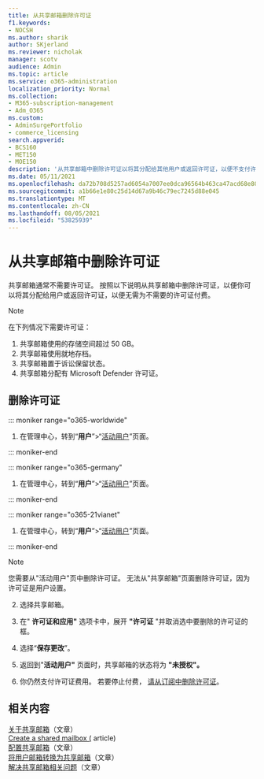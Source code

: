 ```yaml
---
title: 从共享邮箱删除许可证
f1.keywords:
- NOCSH
ms.author: sharik
author: SKjerland
ms.reviewer: nicholak
manager: scotv
audience: Admin
ms.topic: article
ms.service: o365-administration
localization_priority: Normal
ms.collection:
- M365-subscription-management
- Adm_O365
ms.custom:
- AdminSurgePortfolio
- commerce_licensing
search.appverid:
- BCS160
- MET150
- MOE150
description: '从共享邮箱中删除许可证以将其分配给其他用户或返回许可证，以便不支付许可证费用。 '
ms.date: 05/11/2021
ms.openlocfilehash: da72b708d5257ad6054a7007ee0dca96564b463ca47acd68e803ca3b5511819c
ms.sourcegitcommit: a1b66e1e80c25d14d67a9b46c79ec7245d88e045
ms.translationtype: MT
ms.contentlocale: zh-CN
ms.lasthandoff: 08/05/2021
ms.locfileid: "53825939"
---
```

# <a name="remove-a-license-from-a-shared-mailbox"></a>从共享邮箱中删除许可证

共享邮箱通常不需要许可证。 按照以下说明从共享邮箱中删除许可证，以便你可以将其分配给用户或返回许可证，以便无需为不需要的许可证付费。

> [!NOTE]
>
> 在下列情况下需要许可证：
>
> 1. 共享邮箱使用的存储空间超过 50 GB。
> 2. 共享邮箱使用就地存档。
> 3. 共享邮箱置于诉讼保留状态。
> 4. 共享邮箱分配有 Microsoft Defender 许可证。

## <a name="remove-the-license"></a>删除许可证

::: moniker range="o365-worldwide"

1. 在管理中心，转到“**用户**”\>“<a href="https://go.microsoft.com/fwlink/p/?linkid=834822" target="_blank">活动用户</a>”页面。

::: moniker-end

::: moniker range="o365-germany"

 1. 在管理中心，转到“**用户**”\>“<a href="https://go.microsoft.com/fwlink/p/?linkid=847686" target="_blank">活动用户</a>”页面。

::: moniker-end

::: moniker range="o365-21vianet"

 1. 在管理中心，转到“**用户**”\>“<a href="https://go.microsoft.com/fwlink/p/?linkid=850628" target="_blank">活动用户</a>”页面。

::: moniker-end

   > [!NOTE]
   > 您需要从"活动用户"页中删除许可证。 无法从"共享邮箱"页面删除许可证，因为许可证是用户设置。
  
2. 选择共享邮箱。

3. 在" **许可证和应用"** 选项卡中，展开 **"许可证** "并取消选中要删除的许可证的框。

4. 选择“**保存更改**”。

5. 返回到"**活动用户"** 页面时，共享邮箱的状态将为 **"未授权"。**

6. 你仍然支付许可证费用。 若要停止付费， [请从订阅中删除许可证](../../commerce/licenses/buy-licenses.md)。

## <a name="related-content"></a>相关内容

[关于共享邮箱](about-shared-mailboxes.md)（文章）\
[Create a shared mailbox (](create-a-shared-mailbox.md) article) \
[配置共享邮箱](configure-a-shared-mailbox.md)（文章）\
[将用户邮箱转换为共享邮箱](convert-user-mailbox-to-shared-mailbox.md)（文章）\
[解决共享邮箱相关问题](resolve-issues-with-shared-mailboxes.md)（文章）
